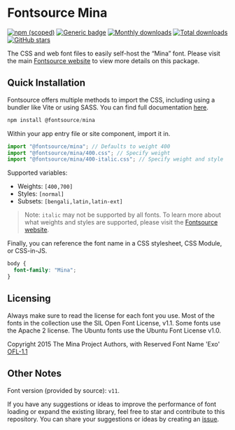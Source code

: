 # Fontsource Mina

[![npm (scoped)](https://img.shields.io/npm/v/@fontsource/mina?color=brightgreen)](https://www.npmjs.com/package/@fontsource/mina) [![Generic badge](https://img.shields.io/badge/fontsource-passing-brightgreen)](https://github.com/fontsource/fontsource) [![Monthly downloads](https://badgen.net/npm/dm/@fontsource/mina)](https://github.com/fontsource/fontsource) [![Total downloads](https://badgen.net/npm/dt/@fontsource/mina)](https://github.com/fontsource/fontsource) [![GitHub stars](https://img.shields.io/github/stars/fontsource/fontsource.svg?style=social&label=Star)](https://github.com/fontsource/fontsource/stargazers)

The CSS and web font files to easily self-host the “Mina” font. Please visit the main [Fontsource website](https://fontsource.org/fonts/mina) to view more details on this package.

## Quick Installation

Fontsource offers multiple methods to import the CSS, including using a bundler like Vite or using SASS. You can find full documentation [here](https://fontsource.org/docs/getting-started/introduction).

```javascript
npm install @fontsource/mina
```

Within your app entry file or site component, import it in.

```javascript
import "@fontsource/mina"; // Defaults to weight 400
import "@fontsource/mina/400.css"; // Specify weight
import "@fontsource/mina/400-italic.css"; // Specify weight and style
```

Supported variables:
- Weights: `[400,700]`
- Styles: `[normal]`
- Subsets: `[bengali,latin,latin-ext]`

> Note: `italic` may not be supported by all fonts. To learn more about what weights and styles are supported, please visit the [Fontsource website](https://fontsource.org/fonts/mina).

Finally, you can reference the font name in a CSS stylesheet, CSS Module, or CSS-in-JS.

```css
body {
  font-family: "Mina";
}
```

## Licensing
Always make sure to read the license for each font you use. Most of the fonts in the collection use the SIL Open Font License, v1.1. Some fonts use the Apache 2 license. The Ubuntu fonts use the Ubuntu Font License v1.0.

Copyright 2015 The Mina Project Authors, with Reserved Font Name 'Exo'
[OFL-1.1](http://scripts.sil.org/OFL)

## Other Notes
Font version (provided by source): `v11`.

If you have any suggestions or ideas to improve the performance of font loading or expand the existing library, feel free to star and contribute to this repository. You can share your suggestions or ideas by creating an [issue](https://github.com/fontsource/fontsource/issues).